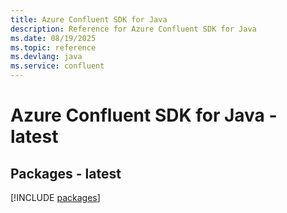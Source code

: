 ```yaml
---
title: Azure Confluent SDK for Java
description: Reference for Azure Confluent SDK for Java
ms.date: 08/19/2025
ms.topic: reference
ms.devlang: java
ms.service: confluent
---
```

# Azure Confluent SDK for Java - latest
## Packages - latest
[!INCLUDE [packages](confluent-index.md)]